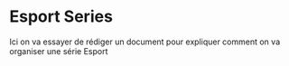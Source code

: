 # Esport Series

Ici on va essayer de rédiger un document pour expliquer comment on va organiser une série Esport
